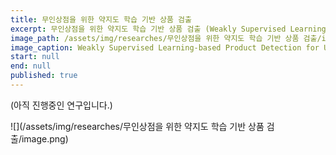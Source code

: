 ```yaml
---
title: 무인상점을 위한 약지도 학습 기반 상품 검출
excerpt: 무인상점을 위한 약지도 학습 기반 상품 검출 (Weakly Supervised Learning-based Product Detection for Unmanned Store)
image_path: /assets/img/researches/무인상점을 위한 약지도 학습 기반 상품 검출/image.png
image_caption: Weakly Supervised Learning-based Product Detection for Unmanned Store
start: null
end: null
published: true
---
```


(아직 진행중인 연구입니다.)

![](/assets/img/researches/무인상점을 위한 약지도 학습 기반 상품 검출/image.png)
